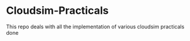# Cloudsim-Practicals
This repo deals with all the implementation of various cloudsim practicals done
